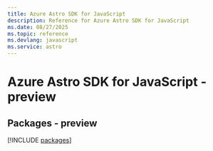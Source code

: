 ```yaml
---
title: Azure Astro SDK for JavaScript
description: Reference for Azure Astro SDK for JavaScript
ms.date: 08/27/2025
ms.topic: reference
ms.devlang: javascript
ms.service: astro
---
```

# Azure Astro SDK for JavaScript - preview
## Packages - preview
[!INCLUDE [packages](astro-index.md)]